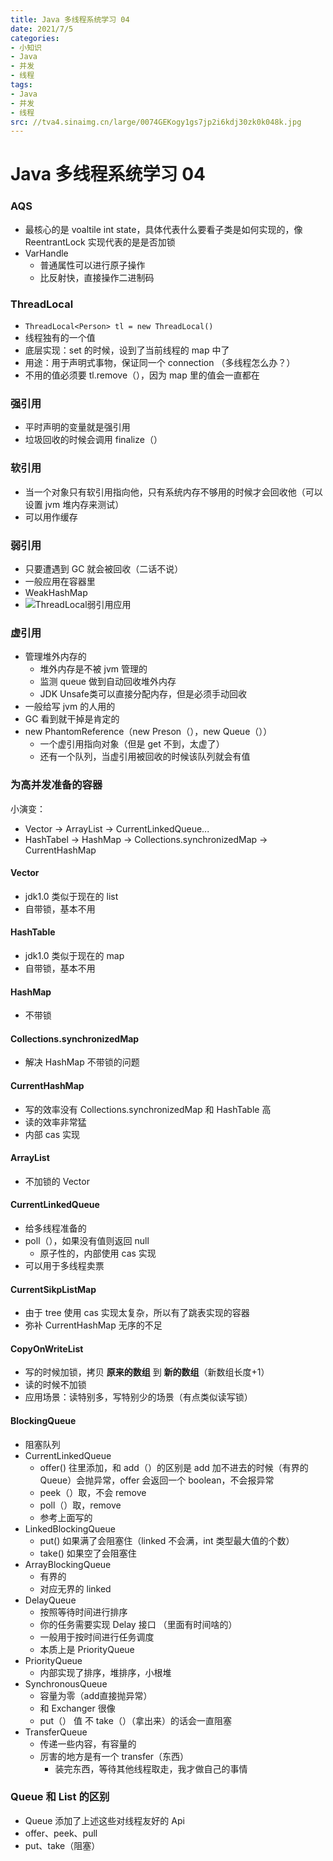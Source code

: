 ```yaml
---
title: Java 多线程系统学习 04
date: 2021/7/5
categories:
- 小知识
- Java
- 并发
- 线程
tags:
- Java
- 并发
- 线程
src: //tva4.sinaimg.cn/large/0074GEKogy1gs7jp2i6kdj30zk0k048k.jpg
---
```

<meta name="referrer" content="no-referrer"/>

# Java 多线程系统学习 04

### AQS

- 最核心的是 voaltile int state，具体代表什么要看子类是如何实现的，像 ReentrantLock 实现代表的是是否加锁
- VarHandle
  - 普通属性可以进行原子操作
  - 比反射快，直接操作二进制码

### ThreadLocal

- `ThreadLocal<Person> tl = new ThreadLocal()`
- 线程独有的一个值
- 底层实现：set 的时候，设到了当前线程的 map 中了
- 用途：用于声明式事物，保证同一个 connection （多线程怎么办？）
- 不用的值必须要 tl.remove（），因为 map 里的值会一直都在

### 强引用

- 平时声明的变量就是强引用
- 垃圾回收的时候会调用 finalize（）

### 软引用

- 当一个对象只有软引用指向他，只有系统内存不够用的时候才会回收他（可以设置 jvm 堆内存来测试）
- 可以用作缓存

### 弱引用

- 只要遭遇到 GC 就会被回收（二话不说）
- 一般应用在容器里
- WeakHashMap
- ![ThreadLocal弱引用应用](http://ww1.sinaimg.cn/large/0074GEKogy1gs6fmppmmaj61ky0v0kjm02.jpg)

### 虚引用

- 管理堆外内存的
  - 堆外内存是不被 jvm 管理的
  - 监测 queue 做到自动回收堆外内存
  - JDK Unsafe类可以直接分配内存，但是必须手动回收
- 一般给写 jvm 的人用的
- GC 看到就干掉是肯定的
- new PhantomReference（new Preson（），new Queue（））
  - 一个虚引用指向对象（但是 get 不到，太虚了）
  - 还有一个队列，当虚引用被回收的时候该队列就会有值

### 为高并发准备的容器

小演变：

- Vector -> ArrayList -> CurrentLinkedQueue...
- HashTabel -> HashMap -> Collections.synchronizedMap -> CurrentHashMap

#### Vector

- jdk1.0 类似于现在的 list
- 自带锁，基本不用

#### HashTable

- jdk1.0 类似于现在的 map
- 自带锁，基本不用

#### HashMap

- 不带锁

#### Collections.synchronizedMap

- 解决 HashMap 不带锁的问题

#### CurrentHashMap

- 写的效率没有 Collections.synchronizedMap 和 HashTable 高
- 读的效率非常猛
- 内部 cas 实现

#### ArrayList

- 不加锁的 Vector

#### CurrentLinkedQueue

- 给多线程准备的
- poll（），如果没有值则返回 null
  - 原子性的，内部使用 cas 实现
- 可以用于多线程卖票

#### CurrentSikpListMap

- 由于 tree 使用 cas 实现太复杂，所以有了跳表实现的容器
- 弥补 CurrentHashMap 无序的不足

#### CopyOnWriteList

- 写的时候加锁，拷贝 **原来的数组** 到 **新的数组**（新数组长度+1）
- 读的时候不加锁
- 应用场景：读特别多，写特别少的场景（有点类似读写锁）

#### BlockingQueue

- 阻塞队列
- CurrentLinkedQueue
  - offer() 往里添加，和  add（）的区别是 add 加不进去的时候（有界的Queue）会抛异常，offer 会返回一个 boolean，不会报异常
  - peek（）取，不会 remove
  - poll（）取，remove
  - 参考上面写的
- LinkedBlockingQueue
  - put()  如果满了会阻塞住（linked 不会满，int 类型最大值的个数）
  - take() 如果空了会阻塞住
- ArrayBlockingQueue
  - 有界的
  - 对应无界的 linked
- DelayQueue
  - 按照等待时间进行排序
  - 你的任务需要实现 Delay 接口 （里面有时间啥的）
  - 一般用于按时间进行任务调度
  - 本质上是 PriorityQueue
- PriorityQueue
  - 内部实现了排序，堆排序，小根堆
- SynchronousQueue
  - 容量为零（add直接抛异常）
  - 和 Exchanger 很像
  - put（） 值 不 take（）（拿出来）的话会一直阻塞
- TransferQueue
  - 传递一些内容，有容量的
  - 厉害的地方是有一个 transfer（东西）
    - 装完东西，等待其他线程取走，我才做自己的事情

### Queue 和 List 的区别

- Queue 添加了上述这些对线程友好的 Api
- offer、peek、pull
- put、take（阻塞）


